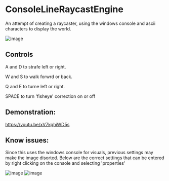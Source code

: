 # ConsoleLineRaycastEngine
An attempt of creating a raycaster, using the windows console and ascii characters to display the world.

![image](https://user-images.githubusercontent.com/57671477/190220927-e3f8dc7c-e032-4367-a97f-08e7c681167f.png)

## Controls

A and D to strafe left or right.

W and S to walk forwrd or back.

Q and E to turne left or right.

SPACE to turn 'fisheye' correction on or off

## Demonstration:

https://youtu.be/xV7kghiWD5s

## Know issues:

Since this uses the windows console for visuals, previous settings may make the image disorted. Below are the correct settings that can be entered by right clicking on the console and selecting 'properties'

![image](https://user-images.githubusercontent.com/57671477/190221651-c679b2e6-c156-42a6-9106-9ff51859bbd9.png)
![image](https://user-images.githubusercontent.com/57671477/190221589-b3323ab4-a399-4c67-ba6c-1412759b3250.png)
